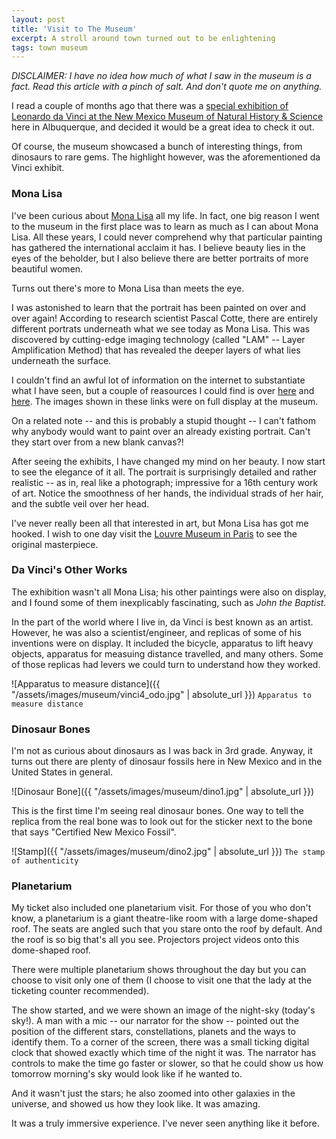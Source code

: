```yaml
---
layout: post
title: 'Visit to The Museum'
excerpt: A stroll around town turned out to be enlightening
tags: town museum
---
```


*DISCLAIMER: I have no idea how much of what I saw in the museum is a fact. Read this article with a pinch of salt. And don't quote me on anything.*

I read a couple of months ago that there was a [special exhibition of Leonardo da Vinci at the New Mexico Museum of Natural History & Science](http://www.nmnaturalhistory.org/exhibits/temporary-exhibits/da-vinci-genius) here in Albuquerque, and decided it would be a great idea to check it out.

Of course, the museum showcased a bunch of interesting things, from dinosaurs to rare gems. The highlight however, was the aforementioned da Vinci exhibit.

### Mona Lisa
I've been curious about [Mona Lisa](https://en.wikipedia.org/wiki/Mona_Lisa) all my life. In fact, one big reason I went to the museum in the first place was to learn as much as I can about Mona Lisa. All these years, I could never comprehend why that particular painting has gathered the international acclaim it has. I believe beauty lies in the eyes of the beholder, but I also believe there are better portraits of more beautiful women.

Turns out there's more to Mona Lisa than meets the eye. 

I was astonished to learn that the portrait has been painted on over and over again! According to research scientist Pascal Cotte, there are entirely different portrats underneath what we see today as Mona Lisa. This was discovered by cutting-edge imaging technology (called "LAM" -- Layer Amplification Method) that has revealed the deeper layers of what lies underneath the surface.

I couldn't find an awful lot of information on the internet to substantiate what I have seen, but a couple of reasources I could find is over [here](http://www.lumiere-technology.com/Pages/News/news3.htm) and [here](http://www.news.com.au/technology/innovation/mona-lisa-discovery-scientist-finds-second-portrait-under-leonardo-da-vincis-masterpiece/news-story/ed9577ec0bbb154f22f0624882a0c4e9). The images shown in these links were on full display at the museum.

On a related note -- and this is probably a stupid thought -- I can't fathom why anybody would want to paint over an already existing portrait. Can't they start over from a new blank canvas?!

After seeing the exhibits, I have changed my mind on her beauty. I now start to see the elegance of it all. The portrait is surprisingly detailed and rather realistic -- as in, real like a photograph; impressive for a 16th century work of art. Notice the smoothness of her hands, the individual strads of her hair, and the subtle veil over her head.

I've never really been all that interested in art, but Mona Lisa has got me hooked. I wish to one day visit the [Louvre Museum in Paris](https://en.wikipedia.org/wiki/Louvre) to see the original masterpiece.

### Da Vinci's Other Works
The exhibition wasn't all Mona Lisa; his other paintings were also on display, and I found some of them inexplicably fascinating, such as *John the Baptist.* 

In the part of the world where I live in, da Vinci is best known as an artist. However, he was also a scientist/engineer, and replicas of some of his inventions were on display. It included the bicycle, apparatus to lift heavy objects, apparatus for measuing distance travelled, and many others. Some of those replicas had levers we could turn to understand how they worked.

![Apparatus to measure distance]({{ "/assets/images/museum/vinci4_odo.jpg" | absolute_url }})
`Apparatus to measure distance`

### Dinosaur Bones
I'm not as curious about dinosaurs as I was back in 3rd grade. Anyway, it turns out there are plenty of dinosaur fossils here in New Mexico and in the United States in general. 

![Dinosaur Bone]({{ "/assets/images/museum/dino1.jpg" | absolute_url }})

This is the first time I'm seeing real dinosaur bones. One way to tell the replica from the real bone was to look out for the sticker next to the bone that says "Certified New Mexico Fossil".

![Stamp]({{ "/assets/images/museum/dino2.jpg" | absolute_url }})
`The stamp of authenticity`

### Planetarium
My ticket also included one planetarium visit. For those of you who don't know, a planetarium is a giant theatre-like room with a large dome-shaped roof. The seats are angled such that you stare onto the roof by default. And the roof is so big that's all you see. Projectors project videos onto this dome-shaped roof.

There were multiple planetarium shows throughout the day but you can choose to visit only one of them (I choose to visit one that the lady at the ticketing counter recommended).

The show started, and we were shown an image of the night-sky (today's sky!). A man with a mic -- our narrator for the show -- pointed out the position of the different stars, constellations, planets and the ways to identify them. To a corner of the screen, there was a small ticking digital clock that showed exactly which time of the night it was. The narrator has controls to make the time go faster or slower, so that he could show us how tomorrow morning's sky would look like if he wanted to. 

And it wasn't just the stars; he also zoomed into other galaxies in the universe, and showed us how they look like. It was amazing. 

It was a truly immersive experience. I've never seen anything like it before.